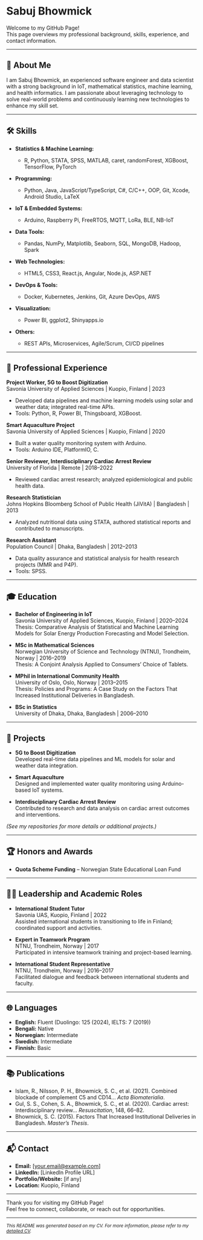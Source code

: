 # Sabuj Bhowmick

Welcome to my GitHub Page!  
This page overviews my professional background, skills, experience, and contact information.

---

## 📄 About Me

I am Sabuj Bhowmick, an experienced software engineer and data scientist with a strong background in IoT, mathematical statistics, machine learning, and health informatics. I am passionate about leveraging technology to solve real-world problems and continuously learning new technologies to enhance my skill set.

---

## 🛠️ Skills

- **Statistics & Machine Learning:**  
  - R, Python, STATA, SPSS, MATLAB, caret, randomForest, XGBoost, TensorFlow, PyTorch

- **Programming:**  
  - Python, Java, JavaScript/TypeScript, C#, C/C++, OOP, Git, Xcode, Android Studio, LaTeX

- **IoT & Embedded Systems:**  
  - Arduino, Raspberry Pi, FreeRTOS, MQTT, LoRa, BLE, NB-IoT

- **Data Tools:**  
  - Pandas, NumPy, Matplotlib, Seaborn, SQL, MongoDB, Hadoop, Spark

- **Web Technologies:**  
  - HTML5, CSS3, React.js, Angular, Node.js, ASP.NET

- **DevOps & Tools:**  
  - Docker, Kubernetes, Jenkins, Git, Azure DevOps, AWS

- **Visualization:**  
  - Power BI, ggplot2, Shinyapps.io

- **Others:**  
  - REST APIs, Microservices, Agile/Scrum, CI/CD pipelines

---

## 💼 Professional Experience

**Project Worker, 5G to Boost Digitization**  
Savonia University of Applied Sciences | Kuopio, Finland | 2023  
- Developed data pipelines and machine learning models using solar and weather data; integrated real-time APIs.  
- Tools: Python, R, Power BI, Thingsboard, XGBoost.

**Smart Aquaculture Project**  
Savonia University of Applied Sciences | Kuopio, Finland | 2020  
- Built a water quality monitoring system with Arduino.  
- Tools: Arduino IDE, PlatformIO, C.

**Senior Reviewer, Interdisciplinary Cardiac Arrest Review**  
University of Florida | Remote | 2018–2022  
- Reviewed cardiac arrest research; analyzed epidemiological and public health data.

**Research Statistician**  
Johns Hopkins Bloomberg School of Public Health (JiVitA) | Bangladesh | 2013  
- Analyzed nutritional data using STATA, authored statistical reports and contributed to manuscripts.

**Research Assistant**  
Population Council | Dhaka, Bangladesh | 2012–2013  
- Data quality assurance and statistical analysis for health research projects (MMR and P4P).  
- Tools: SPSS.

---

## 🎓 Education

- **Bachelor of Engineering in IoT**  
  Savonia University of Applied Sciences, Kuopio, Finland | 2020–2024  
  Thesis: Comparative Analysis of Statistical and Machine Learning Models for Solar Energy Production Forecasting and Model Selection.

- **MSc in Mathematical Sciences**  
  Norwegian University of Science and Technology (NTNU), Trondheim, Norway | 2016–2019  
  Thesis: A Conjoint Analysis Applied to Consumers’ Choice of Tablets.

- **MPhil in International Community Health**  
  University of Oslo, Oslo, Norway | 2013–2015  
  Thesis: Policies and Programs: A Case Study on the Factors That Increased Institutional Deliveries in Bangladesh.

- **BSc in Statistics**  
  University of Dhaka, Dhaka, Bangladesh | 2006–2010

---

## 📢 Projects

- **5G to Boost Digitization**  
  Developed real-time data pipelines and ML models for solar and weather data integration.

- **Smart Aquaculture**  
  Designed and implemented water quality monitoring using Arduino-based IoT systems.

- **Interdisciplinary Cardiac Arrest Review**  
  Contributed to research and data analysis on cardiac arrest outcomes and interventions.

*(See my repositories for more details or additional projects.)*

---

## 🏆 Honors and Awards

- **Quota Scheme Funding** – Norwegian State Educational Loan Fund

---

## 🧑‍🎓 Leadership and Academic Roles

- **International Student Tutor**  
  Savonia UAS, Kuopio, Finland | 2022  
  Assisted international students in transitioning to life in Finland; coordinated support and activities.

- **Expert in Teamwork Program**  
  NTNU, Trondheim, Norway | 2017  
  Participated in intensive teamwork training and project-based learning.

- **International Student Representative**  
  NTNU, Trondheim, Norway | 2016–2017  
  Facilitated dialogue and feedback between international students and faculty.

---

## 🌐 Languages

- **English:** Fluent (Duolingo: 125 (2024), IELTS: 7 (2019))
- **Bengali:** Native
- **Norwegian:** Intermediate
- **Swedish:** Intermediate
- **Finnish:** Basic

---

## 📚 Publications

- Islam, R., Nilsson, P. H., Bhowmick, S. C., et al. (2021). Combined blockade of complement C5 and CD14... *Acta Biomaterialia*.
- Gul, S. S., Cohen, S. A., Bhowmick, S. C., et al. (2020). Cardiac arrest: Interdisciplinary review... *Resuscitation*, 148, 66–82.
- Bhowmick, S. C. (2015). Factors That Increased Institutional Deliveries in Bangladesh. *Master’s Thesis*.

---

## 📬 Contact

- **Email:** [your.email@example.com]
- **LinkedIn:** [LinkedIn Profile URL]
- **Portfolio/Website:** [if any]
- **Location:** Kuopio, Finland

---

Thank you for visiting my GitHub Page!  
Feel free to connect, collaborate, or reach out for opportunities.

---

<sup>*This README was generated based on my CV. For more information, please refer to my [detailed CV](SabujBhowmick_CV.pdf).* </sup>
